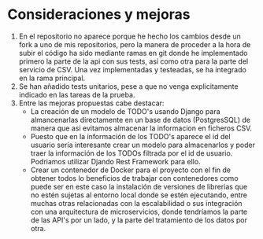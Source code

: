 # Consideraciones y mejoras
1. En el repositorio no aparece porque he hecho los cambios desde un fork a uno de mis repositorios, pero la manera de proceder a la hora de subir el código ha sido mediante ramas en git donde he implementado primero la parte de la api con sus tests, así como otra para la parte del servicio de CSV. Una vez implementadas y testeadas, se ha integrado en la rama principal.
2. Se han añadido tests unitarios, pese a que no venga explicitamente indicado en las tareas de la prueba.
3. Entre las mejoras propuestas cabe destacar:
    * La creación de un modelo de TODO's usando Django para almancenarlas directamente en un base de datos (PostgresSQL) de manera que asi evitamos almacenar la informacion en ficheros CSV.
    * Puesto que en la información de los TODO's aparece el id del usuario sería interesante crear un modelo para almacenarlos y poder traer la información de los TODOs filtrada por el id de usuario. Podriamos utilizar Djando Rest Framework para ello.
    * Crear un contenedor de Docker para el proyecto con el fin de obtener todos lo beneficios de trabajar con contenedores como puede ser en este caso la instalación de versiones de librerias que no estén sujetas al entorno local donde se estén ejecutando, entre muchas otras relacionadas con la escalabilidad o sus integración con una arquitectura de microservicios, donde tendríamos la parte de las API's por un lado, y la parte del tratamiento de los datos por otra.